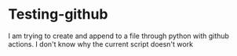 # Testing-github

I am trying to create and append to a file through python with github actions.
I don't know why the current script doesn't work
